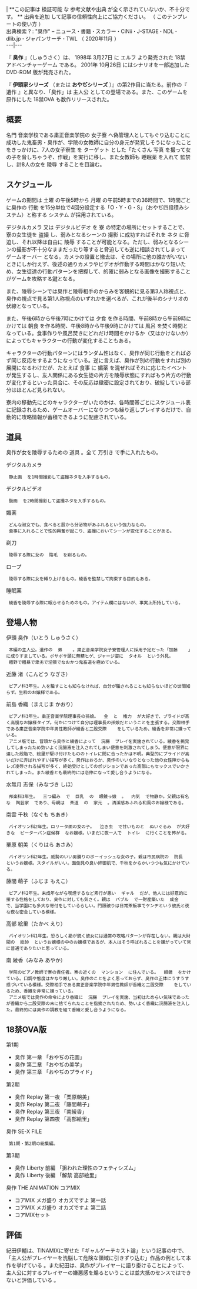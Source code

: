 |  **この記事は 検証可能  な  参考文献や出典  が全く示されていないか、不十分です。 ** 出典を追加  して記事の信頼性向上にご協力ください。
（  このテンプレートの使い方  ）  
出典検索  ?  :  "臭作"  –  ニュース  **·** 書籍  **·** スカラー  **·** CiNii  **·** J-STAGE
**·** NDL  **·** dlib.jp  **·** ジャパンサーチ  **·** TWL  （  2020年11月  ）  
---|---  
  
『 **臭作** 』（しゅうさく）は、  1998年  3月27日  に  エルフ  より発売された  18禁  アドベンチャーゲーム  である。
2001年  10月26日  にはシナリオを一部追加した  DVD-ROM  版が発売された。

『 **伊頭家シリーズ** （または **おやぢシリーズ** ）』の第2作目に当たる。前作の『  遺作  』と異なり、「臭作」は  主人公
としての登場である。また、このゲームを原作にした  18禁OVA  も数作リリースされた。

##  概要  

名門  音楽学校である粛正音楽学院の  女子寮
へ偽管理人としてもぐり込むことに成功した鬼畜男・臭作が、学院の女教師に自分の身元が発覚しそうになったことをきっかけに、7人の女子寮生    を
ターゲット  とした「たくさん  写真  を撮って女の子を脅しちゃうぞ、作戦」を実行に移し、また女教師も  睡眠薬  を入れて  監禁  し、計8人の女を
陵辱  することを目論む。

##  スケジュール  

ゲームの期間は  土曜  の午後5時から  月曜  の午前5時までの36時間で、1時間ごとに臭作の  行動
を15分単位で4回分設定する「O・Y・G・S」（おやぢ四段積みシステム）と称する  システム  が採用されている。

デジタルカメラ  又は  デジタルビデオ  を  寮  の特定の場所にセットすることで、寮の女生徒を  盗撮  し、弱みとなるシーンの  撮影
に成功すればそれを  ネタ  に脅迫し、それ以降は自由に  陵辱
することが可能となる。ただし、弱みとなるシーンの撮影が不十分なままだったり等すると脅迫しても逆に相談されてしまって  ゲームオーバー
となる。カメラの設置と撤去は、その場所に他の誰かがいないときにしか行えず、後述の通りカメラやビデオが作動する時間はかなり短いため、女生徒達の行動パターンを把握して、的確に弱みとなる画像を撮影することがゲームを攻略する鍵となる。

また、陵辱シーンでは臭作と陵辱相手のからみを客観的に見る第3人称視点と、臭作の視点で見る第1人称視点のいずれかを選べるが、これが後半のシナリオの伏線となっている。

また、午後6時から午後7時にかけては  夕食  を作る時間、午前8時から午前9時にかけては  朝食  を作る時間、午後8時から午後9時にかけては  風呂
を焚く時間となっている。食事作りや風呂焚きにどれだけ時間をかけるか（又はかけないか）によってもキャラクターの行動が変化することもある。

キャラクターの行動パターンにはランダム性はなく、臭作が同じ行動をとれば必ず同じ反応をするようになっている。逆に言えば、臭作が別の行動をすれば別の展開になるわけだが、たとえば
食事  に  媚薬
を混ぜればそれに応じたイベントが発生するし、友人関係にある女生徒の片方を陵辱状態にすればもう片方の行動が変化するといった具合に、その反応は緻密に設定されており、破綻している部分はほとんど見られない。

寮内の移動先にどのキャラクターがいたのかは、各時間帯ごとにスケジュール表に記録されるため、ゲームオーバーになりつつも繰り返しプレイするだけで、自動的に攻略情報が蓄積できるように配慮されている。

##  道具  

臭作が女を陵辱するための  道具  。全て  万引き  で手に入れたもの。

デジタルカメラ

     静止画  を1時間撮影して盗撮ネタを入手するもの。 
デジタルビデオ

     動画  を2時間撮影して盗撮ネタを入手するもの。 
媚薬

     どんな淑女でも、食べると股から分泌物があふれるという強力なもの。 
     食事に入れることで性的興奮が起こり、盗撮においてシーンが変化することがある。 
剃刀

     陵辱する際に女の  陰毛  を剃るもの。 
ロープ

     陵辱する際に女を縛り上げるもの。綾香を監禁して拘束する目的もある。 
睡眠薬

     綾香を陵辱する際に眠らせるためのもの。アイテム欄にはないが、事実上所持している。 

##  登場人物  

伊頭 臭作（いとう しゅうさく）

     本編の主人公。遺作の  弟    。粛正音楽学院女子寮管理人に採用予定だった「加藤    」に成りすましている。ボサボサ頭に無精ヒゲ、ジャージ姿に  タオル  という外見。 
     粗野で粗暴で卑劣で淫猥でなおかつ鬼畜道を極めている。 
近藤 渚（こんどう なぎさ）

     ピアノ科3年生。人を騙すことも知らなければ、自分が騙されることも知らないほどの世間知らず。生粋のお嬢様である。 
前島 香織（まえじま かおり）

     ピアノ科3年生。粛正音楽学院理事長の孫娘。  金  と  権力  が大好きで、プライドが高く高慢なお嬢様タイプ。何かにつけて自分は理事長の孫娘だということを主張する。交際相手である粛正音楽学院中年男性教師が綾香と二股交際    をしているため、綾香を非常に嫌っている。 
     アニメ版では、冒頭から臭作と綾香によって  浣腸  プレイを実施されている。綾香を挑発してしまったため勢いよく浣腸液を注入されてしまい便意を刺激されてしまう。便意が限界に達した段階で、絵里が駆け付けたもののトイレに間に合ったかは不明。典型的にプライドが高いだけに弄ばれやすい描写が多く、臭作はおろか、臭作のいいなりとなった他の女性陣からもレズ凌辱される描写が多く、終始受けとしてのポジションであった高部にもセックスでいかされてしまった。また綾香とも最終的には恋仲になって愛し合うようになる。 
水無月 志保（みなづき しほ）

     邦楽科3年生。  三つ編み  で  巨乳  の  眼鏡っ娘  。  内気  で物静か。父親は有名な  陶芸家  であり、母親は  茶道  の  家元  。清潔感あふれる和風のお嬢様である。 
南雲 千秋（なぐも ちあき）

     バイオリン科2年生。ロリータ面の女の子。  泣き虫  で甘いものと  ぬいぐるみ  が大好きな  ピーターパン症候群  なお嬢様。いまだに夜一人で  トイレ  に行くことを怖がる。 
栗原 朝美（くりはら あさみ）

     バイオリン科2年生。威勢のいい男勝りのボーイッシュな女の子。親は市民病院の  院長  というお嬢様。スタイルがいい。面倒見の良い姉御肌で、千秋をからかいつつも気にかけている。 
藤間 萌子（ふじま もえこ）

     ピアノ科2年生。未成年ながら喫煙するなど素行が悪い  ギャル  だが、他人には好意的に接する性格をしており、臭作に対しても気さく。親は  バブル  で一財産築いた  成金  で、当学園にも多大な寄付をしているらしい。門限破りは日常茶飯事でケンヂという彼氏と夜な夜な密会している模様。 
高部 絵里（たかべ えり）

     バイオリン科1年生。恐ろしく勘が鋭く彼女には通常の攻略パターンが存在しない。親は大財閥の  総帥  というお嬢様の中のお嬢様であるが、本人はそう呼ばれることを嫌がっていて常に普通でありたいと思っている。 
南 綾香（みなみ あやか）

     学院のピアノ教師で寮の責任者。寮の近くの  マンション  に住んでいる。  眼鏡  をかけている。口調や態度はかなり厳しい。臭作のことをよく思っておらず、臭作の正体にうすうす感づいている模様。交際相手である粛正音楽学院中年男性教師が香織と二股交際    をしているため、香織を非常に嫌っている。 
     アニメ版では臭作の命令により香織に  浣腸  プレイを実施、当初はためらい気味であったが香織から二股交際の末に捨てられたことを指摘されたため、勢いよく香織に浣腸液を注入した。最終的には臭作の調教を経て香織と愛し合うようになる。 

##  18禁OVA版  

第1期

    

  * 臭作 第一章 「おやぢの花園」 
  * 臭作 第二章 「おやぢの美学」 
  * 臭作 第三章 「おやぢのプライド」 

第2期

    

  * 臭作 Replay 第一夜 「栗原朝美」 
  * 臭作 Replay 第二夜 「藤間萌子」 
  * 臭作 Replay 第三夜 「南綾香」 
  * 臭作 Replay 第四夜 「高部絵里」 

臭作 SE-X FILE

     第1期・第2期の総集編。 
第3期

    

  * 臭作 Liberty 前編 「狙われた理性のフェティシズム」 
  * 臭作 Liberty 後編 「解禁 高部絵里」 

臭作 THE ANIMATION コアMIX

    

  * コアMIX メガ盛り オカズですよ 第一話 
  * コアMIX メガ盛り オカズですよ 第二話 
  * コアMIXセット 

##  評価  

紀田伊輔は、TINAMIXに寄せた「ギャルゲーテキスト論」という記事の中で、「主人公がプレイヤーを洗脳して危険な領域に引きずり込む」作品の例として本作を挙げている
  。また紀田は、臭作がプレイヤーに語り掛けることによって、主人公に対するプレイヤーの嫌悪感を煽るということは並大抵のセンスではできないと評価している
  。

